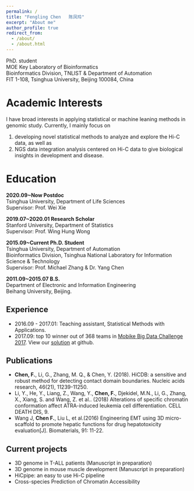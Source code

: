 ```yaml
---
permalink: /
title: "Fengling Chen   陈凤玲"
excerpt: "About me"
author_profile: true
redirect_from: 
  - /about/
  - /about.html
---
```


PhD. student  
MOE Key Laboratory of Bioinformatics  
Bioinformatics Division, TNLIST & Department of Automation  
FIT 1-108, Tsinghua University, Beijing 100084, China  


Academic Interests
======
I have broad interests in applying statistical or machine leaning methods in genomic study. Currently, I mainly focus on   
1) developing novel statistical methods to analyze and explore the Hi-C data, as well as   
2) NGS data integration analysis centered on Hi-C data to give biological insights in development and disease.

Education
======
**2020.09~Now    Postdoc**  
Tsinghua University, Department of Life Sciences  
Supervisor: Prof. Wei Xie

**2019.07~2020.01    Research Scholar**  
Stanford University, Department of Statistics  
Supervisor: Prof. Wing Hung Wong

**2015.09~Current    Ph.D. Student**  
Tsinghua University, Department of Automation  
Bioinformatics Division, Tsinghua National Laboratory for Information Science & Technology  
Supervisor: Prof. Michael Zhang & Dr. Yang Chen  

**2011.09~2015.07    B.S.**  
Department of Electronic and Information Engineering  
Beihang University, Beijing.  

Experience
------
* 2016.09 - 2017.01: Teaching assistant, Statistical Methods with Applications.  
* 2017.09: top 10 winner out of 368 teams in [Mobike Big Data Challenge 2017](https://biendata.com/competition/mobike/). View our [solution](https://github.com/ChenFengling/mobike-cup) at github.  

Publications
------
* **Chen, F.**, Li, G., Zhang, M. Q., & Chen, Y. (2018). HiCDB: a sensitive and robust method for detecting contact domain boundaries. Nucleic acids research, 46(21), 11239-11250.
* Li, Y., He, Y., Liang, Z., Wang, Y., **Chen, F.**, Djekidel, M.N., Li, G., Zhang, X., Xiang, S. and Wang, Z. et al.. (2018) Alterations of specific chromatin conformation affect ATRA-induced leukemia cell differentiation. CELL DEATH DIS, 9.
* Wang J, **Chen F.**, Liu L, et al.(2016) Engineering EMT using 3D micro-scaffold to promote hepatic functions for drug hepatotoxicity evaluation[J]. Biomaterials, 91: 11-22.

Current projects
------
* 3D genome in T-ALL patients (Manuscript in preparation)
* 3D genome in mouse muscle development (Manuscript in preparation)
* HiCpipe: an easy to use Hi-C pipeline
* Cross-species Prediction of Chromatin Accessibility



